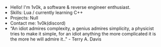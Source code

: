 - Hello! I'm 1v0k, a software & reverse engineer enthusiast.
- Skills: Lua / currently learning C++
- Projects: Null
- Contact me: 1v0k(discord)
- “An idiot admires complexity, a genius admires simplicity, a physicist tries to make it simple, for an idiot anything the more complicated it is the more he will admire it.." - Terry A. Davis
